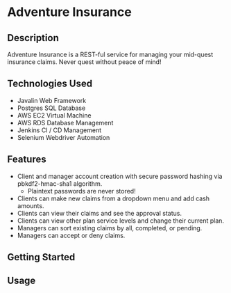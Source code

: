 # Adventure Insurance

## Description

Adventure Insurance is a REST-ful service for managing your mid-quest insurance claims. Never quest without peace of mind!

## Technologies Used

- Javalin Web Framework
- Postgres SQL Database
- AWS EC2 Virtual Machine
- AWS RDS Database Management
- Jenkins CI / CD Management
- Selenium Webdriver Automation

## Features

- Client and manager account creation with secure password hashing via
  pbkdf2-hmac-sha1 algorithm.
  - Plaintext passwords are never stored!
- Clients can make new claims from a dropdown menu and add cash amounts.
- Clients can view their claims and see the approval status.
- Clients can view other plan service levels and change their current plan.
- Managers can sort existing claims by all, completed, or pending.
- Managers can accept or deny claims.

## Getting Started

## Usage
